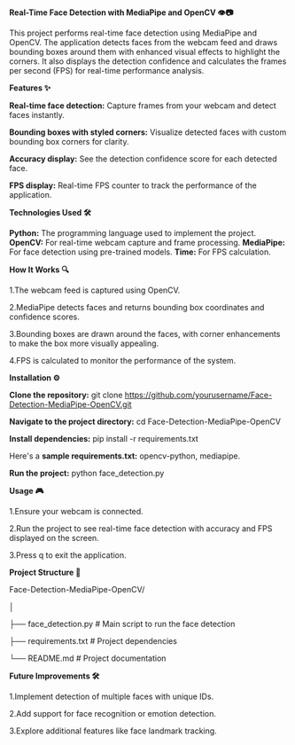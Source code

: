 **Real-Time Face Detection with MediaPipe and OpenCV 👁️📷**

This project performs real-time face detection using MediaPipe and OpenCV. The application detects faces from the webcam feed and draws bounding boxes around them with enhanced visual effects to highlight the corners. It also displays the detection confidence and calculates the frames per second (FPS) for real-time performance analysis.

**Features ✨**

**Real-time face detection:** Capture frames from your webcam and detect faces instantly.

**Bounding boxes with styled corners:** Visualize detected faces with custom bounding box corners for clarity.

**Accuracy display:** See the detection confidence score for each detected face.

**FPS display:** Real-time FPS counter to track the performance of the application.

**Technologies Used 🛠️**

**Python:** The programming language used to implement the project.
**OpenCV:** For real-time webcam capture and frame processing.
**MediaPipe:** For face detection using pre-trained models.
**Time:** For FPS calculation.

**How It Works 🔍**

1.The webcam feed is captured using OpenCV.

2.MediaPipe detects faces and returns bounding box coordinates and confidence scores.

3.Bounding boxes are drawn around the faces, with corner enhancements to make the box more visually appealing.

4.FPS is calculated to monitor the performance of the system.

**Installation ⚙️**

**Clone the repository:**
git clone https://github.com/yourusername/Face-Detection-MediaPipe-OpenCV.git

**Navigate to the project directory:**
cd Face-Detection-MediaPipe-OpenCV

**Install dependencies:**
pip install -r requirements.txt

Here's a **sample requirements.txt:**
opencv-python,
mediapipe.

**Run the project:**
python face_detection.py

**Usage 🎮**

1.Ensure your webcam is connected.

2.Run the project to see real-time face detection with accuracy and FPS displayed on the screen.

3.Press q to exit the application.

**Project Structure 📂**

Face-Detection-MediaPipe-OpenCV/

│

├── face_detection.py          # Main script to run the face detection

├── requirements.txt           # Project dependencies

└── README.md                  # Project documentation

**Future Improvements 🛠️**

1.Implement detection of multiple faces with unique IDs.

2.Add support for face recognition or emotion detection.

3.Explore additional features like face landmark tracking.
